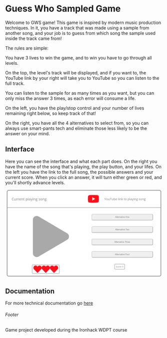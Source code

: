 # Guess Who Sampled Game

Welcome to GWS game!
This game is inspired by modern music production techniques. In it, you have a
track that was made using a sample from another song, and your job is to
guess from which song the sample used inside the track came from!

The rules are simple:

You have 3 lives to win the game, and to win you have to go through all levels.

On the top, the level's track will be displayed, and if you want to, the YouTube
link by your right will take you to YouTube so you can listen to the full track.

You can listen to the sample for as many times as you want, but you can only miss
the answer 3 times, as each error will consume a life.

On the left, you have the play/stop control and your number of lives remaining
right below, so keep track of that!

On the right, you have all the 4 alternatives to select from, so you can always use
smart-pants tech and eliminate those less likely to be the answer on your mind.

## Interface

Here you can see the interface and what each part does.
On the right you have the name of the song that's playing,
the play button, and your lifes. On the left you have the link to the full song, 
the possible answers and your current score. When you click an answer, 
it will turn either green or red, and you'll shortly advance levels.

![ui-mindmap 10](images/game-ui.png)

## Documentation

For more technical documentation go [here](DevelopmentProcess.md)

###### Footer

Game project developed during the Ironhack WDPT course
